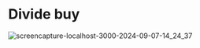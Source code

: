 # Divide buy

![screencapture-localhost-3000-2024-09-07-14_24_37](https://github.com/user-attachments/assets/ba2a5695-6138-4637-8207-094c59875c30)

